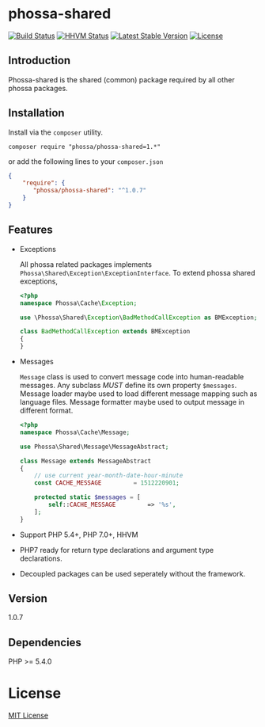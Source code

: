 # phossa-shared
[![Build Status](https://travis-ci.org/phossa/phossa-shared.svg)](https://travis-ci.org/phossa/phossa-shared.svg)
[![HHVM Status](http://hhvm.h4cc.de/badge/phossa/phossa-shared.svg)](http://hhvm.h4cc.de/package/phossa/phossa-shared)
[![Latest Stable Version](https://poser.pugx.org/phossa/phossa-shared/v/stable)](https://packagist.org/packages/phossa/phossa-shared)
[![License](https://poser.pugx.org/phossa/phossa-shared/license)](https://packagist.org/packages/phossa/phossa-shared)

Introduction
---

Phossa-shared is the shared (common) package required by all other phossa
packages.

Installation
---
Install via the `composer` utility.

```
composer require "phossa/phossa-shared=1.*"
```

or add the following lines to your `composer.json`

```json
{
    "require": {
       "phossa/phossa-shared": "^1.0.7"
    }
}
```

Features
---

- Exceptions

  All phossa related packages implements `Phossa\Shared\Exception\ExceptionInterface`.
  To extend phossa shared exceptions,

    ```php
    <?php
    namespace Phossa\Cache\Exception;

    use \Phossa\Shared\Exception\BadMethodCallException as BMException;

    class BadMethodCallException extends BMException
    {
    }

    ```

- Messages

  `Message` class is used to convert message code into human-readable messages.
  Any subclass *MUST* define its own property `$messages`. Message loader maybe
  used to load different message mapping such as language files. Message
  formatter maybe used to output message in different format.

    ```php
    <?php
    namespace Phossa\Cache\Message;

    use Phossa\Shared\Message\MessageAbstract;

    class Message extends MessageAbstract
    {
        // use current year-month-date-hour-minute
        const CACHE_MESSAGE         = 1512220901;

        protected static $messages = [
            self::CACHE_MESSAGE         => '%s',
        ];
    }

    ```

- Support PHP 5.4+, PHP 7.0+, HHVM

- PHP7 ready for return type declarations and argument type declarations.

- Decoupled packages can be used seperately without the framework.

Version
---

1.0.7

Dependencies
---

PHP >= 5.4.0

# License

[MIT License](http://spdx.org/licenses/MIT)